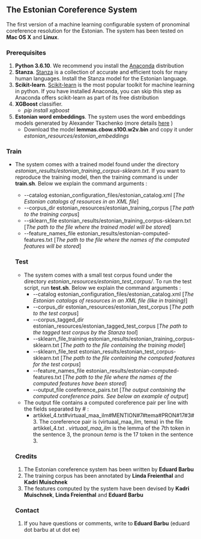 ## The Estonian Coreference System
The first version of a machine learning configurable system of pronominal coreference resolution for the Estonian. The system has been tested on **Mac OS X** and **Linux**.

### Prerequisites
1. **Python 3.6.10**. We recommend you install the [Anaconda](https://www.anaconda.com/products/individual) distribution
2. **Stanza**.  [Stanza](https://stanfordnlp.github.io/stanza/) is a collection of accurate and efficient tools for many human languages. 
Install the Stanza model for the Estonian language.
3. **Scikit-learn**. [Scikit-learn](https://scikit-learn.org/stable/) is the most popular toolkit for machine learning in python. If you have installed Anaconda, you can
skip this step as Anaconda offers scikit-learn as part of its free distribution
4. **XGBoost** classifier. 
     - *pip install xgboost*
5. **Estonian word embeddings**. The system uses the word embeddings models generated by Alexander Tkachenko 
(more details [here](https://entu.keeleressursid.ee/shared/7540/I7G5aC1YgdInohMJjUhi1d5e4jLdhQerZ4ikezz1JEv3B9yuJt9KiPl9lrS87Yz0) )
     -  Download the model **lemmas.cbow.s100.w2v.bin** and copy it under *estonian_resources/estonian_embeddings*
     
     
 ### Train 
 - The system comes with a trained model found under the directory *estonian_results/estonian_training_corpus-sklearn.txt*. 
 If you want to reproduce the training model, then the training command is under **train.sh**. Below we explain the command arguments :
    - --catalog estonian_configuration_files/estonian_catalog.xml [*The Estonian catalogs of resources in an XML file*]
    - --corpus_dir estonian_resources/estonian_training_corpus  [*The path to the training corpus*]
    - --sklearn_file estonian_results/estonian_training_corpus-sklearn.txt [*The path to the file where the trained model will be stored*]  
    - --feature_names_file estonian_results/estonian-computed-features.txt [*The path to the file where the names of the computed features will be stored*]
    
   ### Test
   - The system comes with a small test corpus found under the directory *estonian_resources/estonian_test_corpus/*. 
   To run the test script, run **test.sh**. Below we explain the command arguments :
      - --catalog estonian_configuration_files/estonian_catalog.xml [*The Estonian catalogs of resources in an XML file (like in training)*]
      - --corpus_dir estonian_resources/estonian_test_corpus [*The path to the test corpus*]
      - --corpus_tagged_dir estonian_resources/estonian_tagged_test_corpus [*The path to the tagged test corpus by the Stanza tool*]
      - --sklearn_file_training estonian_results/estonian_training_corpus-sklearn.txt [*The path to the file containing the training model*]
      - --sklearn_file_test estonian_results/estonian_test_corpus-sklearn.txt [*The path to the file containing the computed features for the test corpus*]
      - --feature_names_file estonian_results/estonian-computed-features.txt [*The path to the file where the names of the computed features have been stored*]
      - --output_file coreference_pairs.txt [*The output containing the computed coreference pairs. See below an example of output*]
   - The output file contains a computed coreference pair per line with the fields separated by # :
       - artikkel_4.txt#virtuaal_maa_ilm#MENTION#7#tema#PRON#17#3#3. The coreference pair is (virtuaal_maa_ilm, tema) in the file artikkel_4.txt . 
       *virtuaal_maa_ilm* is the lemma of the 7th token in the sentence 3, the pronoun *tema* is the 17 token in the sentence 3.
       
   ### Credits
   1. The Estonian coreference system has been written by **Eduard Barbu** 
   2. The training corpus has been annotated by **Linda Freienthal** and **Kadri Muischnek**
   3. The features computed by the system have been devised by **Kadri Muischnek**, **Linda Freienthal** and **Eduard Barbu** 
   
   ### Contact
   1. If you have questions or comments, write to **Eduard Barbu** (eduard dot barbu at ut dot ee)
       
